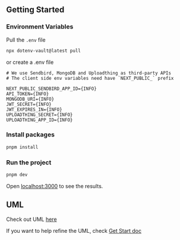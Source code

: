 ## Getting Started

### Environment Variables

Pull the `.env` file

```bash
npx dotenv-vault@latest pull
```

or create a .env file

```text
# We use Sendbird, MongoDB and Uploadthing as third-party APIs
# The client side env variables need have `NEXT_PUBLIC_` prefix

NEXT_PUBLIC_SENDBIRD_APP_ID={INFO}
API_TOKEN={INFO}
MONGODB_URI={INFO}
JWT_SECRET={INFO}
JWT_EXPIRES_IN={INFO}
UPLOADTHING_SECRET={INFO}
UPLOADTHING_APP_ID={INFO}
```

### Install packages

```bash
pnpm install
```

### Run the project

```bash
pnpm dev
```

Open [localhost:3000](http://localhost:3000/) to see the results.

## UML

Check out UML [here](https://github.com/INEEDAMONITOR/Role-Rally/blob/main/UML_Diagram/README.md)

If you want to help refine the UML, check [Get Start doc](https://github.com/INEEDAMONITOR/Role-Rally/blob/UML/UML_Diagram/Get-Start-UML-on-GitHub.md)
